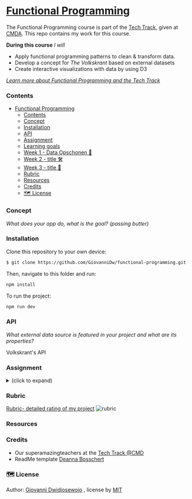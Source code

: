 # [Functional Programming](https://cmda-tt.github.io/course-20-21/courses/functional-programming/)

The Functional Programming course is part of the [Tech Track](https://github.com/cmda-tt), given at [CMDA](https://github.com/cmda).
This repo contains my work for this course.


**During this course** _I will_

- Apply functional programming patterns to clean & transform data.
- Develop a concept for _The Volkskrant_ based on external datasets
- Create interactive visualizations with data by using D3

_[Learn more about Functional Programming and the Tech Track](https://github.com/cmda-tt/course-20-21)_

### Contents
  
- [Functional Programming](#functional-programming)
    - [Contents](#contents)
    - [Concept](#concept)
    - [Installation](#installation)
    - [API](#api)
    - [Assignment](#assignment)
    - [Learning goals](#learning-goals)
    - [Week 1 - Data Opschonen 🐒](#week-1---data-opschonen-)
    - [Week 2 - title 🛠](#week-2---title-)
    - [Week 3 - title 🎁](#week-3---title-)
    - [Rubric](#rubric)
    - [Resources](#resources)
    - [Credits](#credits)
    - [🗺️ License](#️-license)

### Concept

_What does your app do, what is the goal? (passing butter)_

### Installation

Clone this repository to your own device:

```zsh
$ git clone https://github.com/GiovanniDw/functional-programming.git
```

Then, navigate to this folder and run:

```zsh
npm install
```

To run the project:

```zsh
npm run dev
```

### API

_What external data source is featured in your project and what are its properties?_

Volkskrant's API

### Assignment

<details>
  <summary></strong> (click to expand)</summary>
In this course..

### Learning goals

-   _You can ..._
-   _You can ..._
-   _You can ..._

### Week 1 - Data Opschonen 🐒

Goal: `map()` & `filter()` & functional chains toepassen
--> hoe heb ik dit gedaan? --> verwijzing naar wiki, of inklappen?

### Week 2 - title 🛠

Goal: xxx

### Week 3 - title 🎁

Goal: xxx

</details>

### Rubric

[Rubric- detailed rating of my project](https://github.com/deannabosschert/functional-programming-2021/wiki/Rubric)
![rubric](https://github.com/deannabosschert/functional-programming-2021/blob/master/src/img/rubric.png)



### Resources

### Credits

-   Our superamazingteachers at the [Tech Track @CMD](https://github.com/cmda-tt/)
-   ReadMe template [Deanna Bosschert](https://github.com/deannabosschert)

### 🗺️ License

Author: [Giovanni Dwidjosewojo](https://github.com/deannabosschert) , license by
[MIT](https://github.com/GiovanniDw/functional-programming/blob/main/LICENSE)

